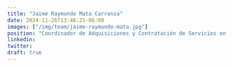 ```yaml
---
title: "Jaime Raymundo Mata Carranza"
date: 2024-11-26T13:46:21-06:00
images: ["/img/team/jaime-raymundo-mata.jpg"]
position: "Coordinador de Adquisiciones y Contratación de Servicios en la Secretaría de Hacienda y Crédito Público"
linkedin: 
twitter: 
draft: true
---
```



